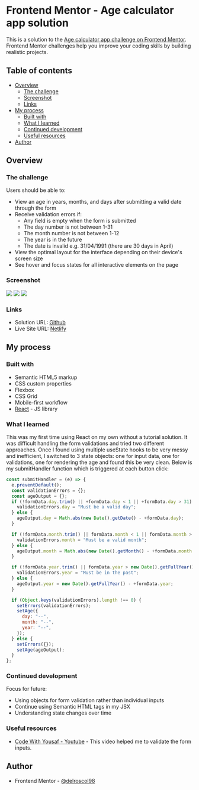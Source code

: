 # Frontend Mentor - Age calculator app solution

This is a solution to the [Age calculator app challenge on Frontend Mentor](https://www.frontendmentor.io/challenges/age-calculator-app-dF9DFFpj-Q). Frontend Mentor challenges help you improve your coding skills by building realistic projects.

## Table of contents

- [Overview](#overview)
  - [The challenge](#the-challenge)
  - [Screenshot](#screenshot)
  - [Links](#links)
- [My process](#my-process)
  - [Built with](#built-with)
  - [What I learned](#what-i-learned)
  - [Continued development](#continued-development)
  - [Useful resources](#useful-resources)
- [Author](#author)

## Overview

### The challenge

Users should be able to:

- View an age in years, months, and days after submitting a valid date through the form
- Receive validation errors if:
  - Any field is empty when the form is submitted
  - The day number is not between 1-31
  - The month number is not between 1-12
  - The year is in the future
  - The date is invalid e.g. 31/04/1991 (there are 30 days in April)
- View the optimal layout for the interface depending on their device's screen size
- See hover and focus states for all interactive elements on the page

### Screenshot

![](./screenshots/desktop.png)
![](./screenshots/mobile.png)
![](./screenshots/mobile-error.png)

### Links

- Solution URL: [Github](https://github.com/delroscol98/age-calculator)
- Live Site URL: [Netlify](https://main--chic-tulumba-98c9e7.netlify.app/)

## My process

### Built with

- Semantic HTML5 markup
- CSS custom properties
- Flexbox
- CSS Grid
- Mobile-first workflow
- [React](https://reactjs.org/) - JS library

### What I learned

This was my first time using React on my own without a tutorial solution. It was difficult handling the form validations and tried two different approaches. Once I found using multiple useState hooks to be very messy and inefficient, I switched to 3 state objects: one for input data, one for validations, one for rendering the age and found this be very clean. Below is my submitHandler function which is triggered at each button click:

```js
const submitHandler = (e) => {
  e.preventDefault();
  const validationErrors = {};
  const ageOutput = {};
  if (!formData.day.trim() || +formData.day < 1 || +formData.day > 31) {
    validationErrors.day = "Must be a valid day";
  } else {
    ageOutput.day = Math.abs(new Date().getDate() - +formData.day);
  }

  if (!formData.month.trim() || formData.month < 1 || formData.month > 12) {
    validationErrors.month = "Must be a valid month";
  } else {
    ageOutput.month = Math.abs(new Date().getMonth() - +formData.month + 1);
  }

  if (!formData.year.trim() || formData.year > new Date().getFullYear()) {
    validationErrors.year = "Must be in the past";
  } else {
    ageOutput.year = new Date().getFullYear() - +formData.year;
  }

  if (Object.keys(validationErrors).length !== 0) {
    setErrors(validationErrors);
    setAge({
      day: "--",
      month: "--",
      year: "--",
    });
  } else {
    setErrors({});
    setAge(ageOutput);
  }
};
```

### Continued development

Focus for future:

- Using objects for form validation rather than individual inputs
- Continue using Semantic HTML tags in my JSX
- Understanding state changes over time

### Useful resources

- [Code With Yousaf - Youtube](https://www.youtube.com/watch?v=yra7iNwAjL4) - This video helped me to validate the form inputs.

## Author

- Frontend Mentor - [@delroscol98](https://www.frontendmentor.io/profile/delroscol98)
